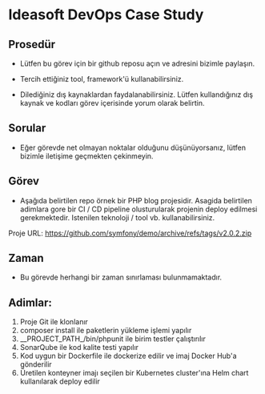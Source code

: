 # Ideasoft DevOps Case Study

## Prosedür

- Lütfen bu görev için bir github reposu açın ve adresini bizimle paylaşın.

- Tercih ettiğiniz tool, framework'ü kullanabilirsiniz.

- Dilediğiniz dış kaynaklardan faydalanabilirsiniz. Lütfen kullandığınız dış kaynak ve kodları görev içerisinde yorum olarak belirtin.

## Sorular

- Eğer görevde net olmayan noktalar olduğunu düşünüyorsanız, lütfen bizimle iletişime geçmekten çekinmeyin.

## Görev

- Aşağıda belirtilen repo örnek bir PHP blog projesidir. Asagida belirtilen adimlara gore bir CI / CD pipeline olusturularak projenin deploy edilmesi gerekmektedir. Istenilen teknoloji / tool vb. kullanabilirsiniz.

Proje URL: https://github.com/symfony/demo/archive/refs/tags/v2.0.2.zip

## Zaman

- Bu görevde herhangi bir zaman sınırlaması bulunmamaktadır.

## Adimlar:

<ol>
<li>Proje Git ile klonlanır</li>
<li>composer install ile paketlerin yükleme işlemi yapılır</li>
<li>__PROJECT_PATH_/bin/phpunit ile birim testler çalıştırılır</li>
<li>SonarQube ile kod kalite testi yapılır</li>
<li>Kod uygun bir Dockerfile ile dockerize edilir ve imaj Docker Hub'a gönderilir</li>
<li>Üretilen konteyner imajı seçilen bir Kubernetes cluster'ına Helm chart kullanılarak deploy edilir</li>
</ol>
